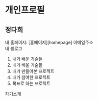 개인프로필 <BR />
=============
정다희 <BR />
-------------
내 홈페이지: [홈페이지][homepage]
이메일주소<BR />
내 블로그<BR />


1. 내가 배운 기술들
2. 내가 배울 기술들
3. 내가 만들어본 프로젝트
4. 내가 참여한 프로젝트
5. 목표로 하는 프로젝트

자기소개
